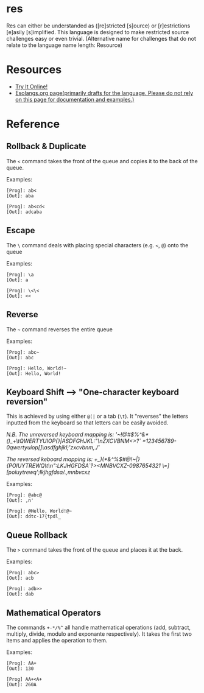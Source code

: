 # res
Res can either be understanded as ([re]stricted [s]ource) or [r]estrictions [e]asily [s]implified. This language is designed to make restricted source challenges easy or even trivial. (Alternative name for challenges that do not relate to the language name length: Resource)

# Resources
* [Try It Online!](https://tio.run/#res)
* [Esolangs.org page(primarily drafts for the language. Please do not rely on this page for documentation and examples.)](https://esolangs.org/wiki/Resource)

# Reference
<!-- I figured I'd help out a little here. -->
<!-- If you are reading the comments here, you must fall under one of these three categories:
1) You are A-ee looking at the raw source of what I did (In which case, please leave comments in)
2) You are a stickybeak who has nothing better to do with their time than looking at raw markdown
or
3) You are like me and have absolutely no clue how queues work as you primarily work with stacks
For category 3, I shall leave helpful guides in the comments about how each operator would work if res used stacks.
However, a helpful hint is that the first item is the "front" and the last item is the "back"
~JonoCode9374/Jono2906
-->
## Rollback & Duplicate
The `<` command takes the front of the queue and copies it to the back of the queue.
<!-- Or, if you are a stack person, it right shifts the queue, duplicates, reverses and performs another right shift -->
Examples:

    [Prog]: ab<
    [Out]: aba
    
    [Prog]: ab<cd<
    [Out]: adcaba
    
## Escape
The `\` command deals with placing special characters (e.g. `<`, `@`) onto the queue
<!-- This is just how like Element (https://esolangs.org/wiki/Element) and Keg (https://esolangs.org/wiki/Keg) do things -->

Examples:

    [Prog]: \a
    [Out]: a
    
    [Prog]: \<\<
    [Out]: <<
 
## Reverse
The `~` command reverses the entire queue
<!-- Literally just reverses the theoretical stack us comment readers are imagining. However, the queue is, in a sense, already reversed, so this puts it into a stack-like order -->

Examples:

    [Prog]: abc~
    [Out]: abc
    
    [Prog]: Hello, World!~
    [Out]: Hello, World!

## Keyboard Shift --> "One-character keyboard reversion"
This is achieved by using either `@(|` or a tab (`\t`). It "reverses" the letters inputted from the keyboard so that letters can be easily avoided.

_N.B. The unreversed keyboard mapping is: '\~!@#$%^&*()\_+\tQWERTYUIOP{}|ASDFGHJKL:"\nZXCVBNM<>?\` =123456789-0qwertyuiop[]\\asdfghjkl;\'zxcvbnm,./'_

_The reversed keboard mapping is: +\_)(*&^%$#@!\~|}{POIUYTREWQ\t\n":LKJHGFDSA\`?><MNBVCXZ-0987654321 \\=]\[poiuytrewq\';lkjhgfdsa/.,mnbvcxz_

<!-- This isn't really stack related, so there is no stack comparison -->

Examples:

    [Prog]: @abc@
    [Out]: ,n'
    
    [Prog]: @Hello, World!@~
    [Out]: ddtc-17{tpdl_
<!-- Yes, I know it looks messy, but that's the way things roll -->

## Queue Rollback
The `>` command takes the front of the queue and places it at the back.
<!-- For stacks, this is pretty much a right shift. Well, it _is_ a right shift-->

Examples:

    [Prog]: abc>
    [Out]: acb
    
    [Prog]: adb>>
    [Out]: dab
<!--          On them haters. xD lol, got'em -->

## Mathematical Operators
The commands `+-*/%^` all handle mathematical operations (add, subtract, multiply, divide, modulo and exponante respectively). It takes the first two items and applies the operation to them.
<!-- In the world of stacks, I would usually write this as pop a, b and push b <op> a -->

Examples:

    [Prog]: AA+
    [Out]: 130
    
    [Prog] AA+<A+
    [Out]: 260A

<!-- Comment readers, this is the end of the road for our little journey. Thanks for sticking around with me as I try to explain everything involved with res/resource/Resource/Res. See y'all soon\! (I don't know if exclamation marks work well in comments.) -->

    

  
